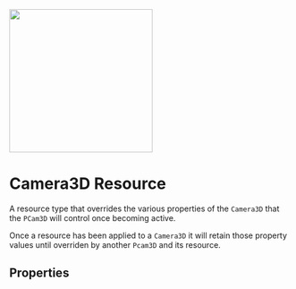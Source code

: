 <img src="/assets/icons/feature-camera-3d-resource.svg" height="256" width="256"/>

# Camera3D Resource

A resource type that overrides the various properties of the `Camera3D` that the `PCam3D` will control once becoming active.

Once a resource has been applied to a `Camera3D` it will retain those property values until overriden by another `Pcam3D` and its resource.


## Properties

<Property propertyName="keep_aspect" propertyType="int" propertyDefault="1">
<template v-slot:propertyDescription>

Overrides the `keep_aspect` property of the `Camera3D` once becoming active.

</template>
<template v-slot:setMethod>

`void` set_keep_aspect(`int` value)

</template>
<template v-slot:setExample>

::: details Example
```gdscript
# Applies KEEP_WIDTH values
pcam.set_keep_aspect(0)

# Alternatively, use the enum value
pcam.set_keep_aspect(Camera3DResource.KeepAspect.KEEP_WIDTH)
```
:::

</template>
<template v-slot:getMethod>

`int` get_keep_aspect()

</template>
<template v-slot:getExample>

::: details Example
```gdscript
pcam.get_keep_aspect()
```
:::

</template>
</Property>




<Property propertyName="cull_mask" propertyType="int" propertyDefault="1048575">
<template v-slot:propertyDescription>

Overrides the `cull_mask` property of the `Camera3D` once becoming active.

A simplified helper setter method can be found in the example code below.

</template>
<template v-slot:setMethod>

`void` set_cull_mask(`int` cull_mask_layer)

`void` set_cull_mask_value(`int` layer_number, `bool` value)

</template>
<template v-slot:setExample>

::: details Example
```gdscript
# Use this to assign a specific layer value.
# Fairly complex to use, so the function below this is recommended.
pcam.set_cull_mask(1048575)

# Use this helper method to enable or disable a specific layer.
pcam.set_cull_mask_value(2, false)
```
:::

</template>
<template v-slot:getMethod>

`int` get_cull_mask()

</template>
<template v-slot:getExample>

::: details Example
```gdscript
pcam.get_cull_mask()
```
:::

</template>
</Property>




<Property propertyName="h_offset" propertyType="float" propertyDefault="0">
<template v-slot:propertyDescription>

Overrides the `h_offset` property of the `Camera3D` once becoming active.

</template>
<template v-slot:setMethod>

`void` set_h_offset(`float` offset)

</template>
<template v-slot:setExample>

::: details Example
```gdscript
pcam.set_h_offset(4.2)
```
:::

</template>
<template v-slot:getMethod>

`float` get_h_offset()

</template>
<template v-slot:getExample>

::: details Example
```gdscript
pcam.get_h_offset()
```
:::

</template>
</Property>




<Property propertyName="v_offset" propertyType="float" propertyDefault="0">
<template v-slot:propertyDescription>

Overrides the `v_offset` property of the `Camera3D` once becoming active.

</template>
<template v-slot:setMethod>

`void` v_offset(`float` offset)

</template>
<template v-slot:setExample>

::: details Example
```gdscript
pcam.set_v_offset(4.2)
```
:::

</template>
<template v-slot:getMethod>

`float` get_v_offset()

</template>
<template v-slot:getExample>

::: details Example
```gdscript
pcam.get_camera_v_offset()
```
:::

</template>
</Property>




<Property propertyName="projection" propertyType="int" propertyDefault="0">
<template v-slot:propertyDescription>

Overrides the `projection` property of the `Camera3D` once becoming active.

| Projection Type Name | Value |
|----------------------|-------|
| PERSPECTIVE          | 0     |
| ORTHOGONAL           | 1     |
| FRUSTUM              | 2     |


</template>
<template v-slot:setMethod>

`void` set_projection(`int` projection_type)

</template>
<template v-slot:setExample>

::: details Example
```gdscript
pcam.set_projection(1)

# Instead of applying an int directly,
# it's also possible to supply an enum value like so:
pcam.set_projection(Camera3DResource.ProjectionType.ORTHOGONAL)
```
:::

</template>
<template v-slot:getMethod>

`int` get_projection()

</template>
<template v-slot:getExample>

::: details Example
```gdscript
pcam.get_projection()
```
:::

</template>
</Property>




<Property propertyName="fov" propertyType="float" propertyDefault="75">
<template v-slot:propertyDescription>

Overrides the `fov` (Field of View) property of the `Camera3D` once becoming active.

:::info Note

This property is only available when [projection](#projection) is set to `Perspective`.

:::

</template>
<template v-slot:setMethod>

`void` set_fov(`float` fov)

</template>
<template v-slot:setExample>

::: details Example
```gdscript
pcam.set_fov(4.2)
```
:::

</template>
<template v-slot:getMethod>

`float` get_fov()

</template>
<template v-slot:getExample>

::: details Example
```gdscript
pcam.get_fov()
```
:::

</template>
</Property>




<Property propertyName="size" propertyType="float" propertyDefault="75">
<template v-slot:propertyDescription>

Overrides the `size` property of the `Camera3D` once becoming active.

:::info Note 

This property is only available when [projection](#projection) is set to either `Orthogonal` or `Frustum`. 

:::

</template>
<template v-slot:setMethod>

`void` set_size(`float` fov)

</template>
<template v-slot:setExample>

::: details Example
```gdscript
pcam.set_size(4.2)
```
:::

</template>
<template v-slot:getMethod>

`float` get_size()

</template>
<template v-slot:getExample>

::: details Example
```gdscript
pcam.get_size()
```
:::

</template>
</Property>




<Property propertyName="frustum_offset" propertyType="Vector2" propertyDefault="75">
<template v-slot:propertyDescription>

Overrides the `frustum_offset` property of the `Camera3D` once becoming active.

:::info Note 

This property is only available when [projection](#projection) is set to `Frustum`. 

:::

</template>
<template v-slot:setMethod>

`void` set_frustum_offset(`Vector2` frustum_offset)

</template>
<template v-slot:setExample>

::: details Example
```gdscript
pcam.set_frustum_offset(Vector2(4.2, 4.2))
```
:::

</template>
<template v-slot:getMethod>

`Vector2` get_frustum_offset()

</template>
<template v-slot:getExample>

::: details Example
```gdscript
pcam.get_frustum_offset()
```
:::

</template>
</Property>




<Property propertyName="near" propertyType="float" propertyDefault="0.05">
<template v-slot:propertyDescription>

Overrides the `near` property of the `Camera3D` once becoming active.

</template>
<template v-slot:setMethod>

`void` set_near(`float` near)

</template>
<template v-slot:setExample>

::: details Example
```gdscript
pcam.set_near(4.2)
```
:::

</template>
<template v-slot:getMethod>

`float` get_near()

</template>
<template v-slot:getExample>

::: details Example
```gdscript
pcam.get_near()
```
:::

</template>
</Property>




<Property propertyName="far" propertyType="float" propertyDefault="4000">
<template v-slot:propertyDescription>

Overrides the `far` property of the `Camera3D` once becoming active.

</template>
<template v-slot:setMethod>

`void` set_far(`float` far)

</template>
<template v-slot:setExample>

::: details Example
```gdscript
pcam.set_far(4200)
```
:::

</template>
<template v-slot:getMethod>

`float` get_far()

</template>
<template v-slot:getExample>

::: details Example
```gdscript
pcam.get_far()
```
:::

</template>
</Property>
